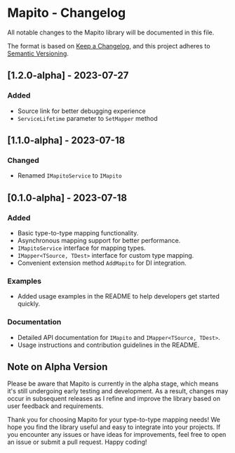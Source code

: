 # Mapito - Changelog

All notable changes to the Mapito library will be documented in this file.

The format is based on [Keep a Changelog](https://keepachangelog.com/en/1.0.0/),
and this project adheres to [Semantic Versioning](https://semver.org/spec/v2.0.0.html).

## [1.2.0-alpha] - 2023-07-27

### Added
- Source link for better debugging experience
- `ServiceLifetime` parameter to `SetMapper` method

## [1.1.0-alpha] - 2023-07-18

### Changed
- Renamed `IMapitoService` to `IMapito`

## [0.1.0-alpha] - 2023-07-18

### Added
- Basic type-to-type mapping functionality.
- Asynchronous mapping support for better performance.
- `IMapitoService` interface for mapping types.
- `IMapper<TSource, TDest>` interface for custom type mapping.
- Convenient extension method `AddMapito` for DI integration.

### Examples
- Added usage examples in the README to help developers get started quickly.

### Documentation
- Detailed API documentation for `IMapito` and `IMapper<TSource, TDest>`.
- Usage instructions and contribution guidelines in the README.
## Note on Alpha Version

Please be aware that Mapito is currently in the alpha stage, which means it's still undergoing early testing and development. As a result, changes may occur in subsequent releases as I refine and improve the library based on user feedback and requirements.

Thank you for choosing Mapito for your type-to-type mapping needs! We hope you find the library useful and easy to integrate into your projects. If you encounter any issues or have ideas for improvements, feel free to open an issue or submit a pull request. Happy coding!